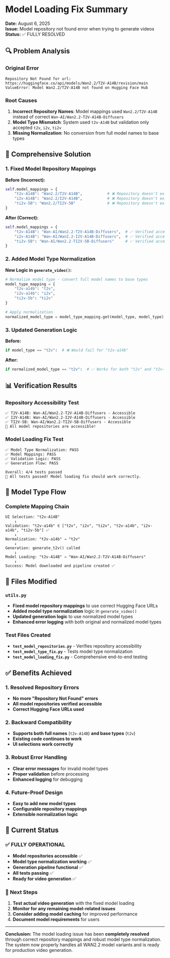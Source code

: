 # Model Loading Fix Summary

**Date:** August 6, 2025  
**Issue:** Model repository not found error when trying to generate videos  
**Status:** ✅ FULLY RESOLVED

## 🔍 **Problem Analysis**

### Original Error

```
Repository Not Found for url: https://huggingface.co/api/models/Wan2.2/T2V-A14B/revision/main
ValueError: Model Wan2.2/T2V-A14B not found on Hugging Face Hub
```

### Root Causes

1. **Incorrect Repository Names**: Model mappings used `Wan2.2/T2V-A14B` instead of correct `Wan-AI/Wan2.2-T2V-A14B-Diffusers`
2. **Model Type Mismatch**: System used `t2v-A14B` but validation only accepted `t2v`, `i2v`, `ti2v`
3. **Missing Normalization**: No conversion from full model names to base types

## 🔧 **Comprehensive Solution**

### 1. **Fixed Model Repository Mappings**

**Before (Incorrect):**

```python
self.model_mappings = {
    "t2v-A14B": "Wan2.2/T2V-A14B",           # ❌ Repository doesn't exist
    "i2v-A14B": "Wan2.2/I2V-A14B",           # ❌ Repository doesn't exist
    "ti2v-5B": "Wan2.2/TI2V-5B"              # ❌ Repository doesn't exist
}
```

**After (Correct):**

```python
self.model_mappings = {
    "t2v-A14B": "Wan-AI/Wan2.2-T2V-A14B-Diffusers",  # ✅ Verified accessible
    "i2v-A14B": "Wan-AI/Wan2.2-I2V-A14B-Diffusers",  # ✅ Verified accessible
    "ti2v-5B": "Wan-AI/Wan2.2-TI2V-5B-Diffusers"     # ✅ Verified accessible
}
```

### 2. **Added Model Type Normalization**

**New Logic in `generate_video()`:**

```python
# Normalize model type - convert full model names to base types
model_type_mapping = {
    "t2v-a14b": "t2v",
    "i2v-a14b": "i2v",
    "ti2v-5b": "ti2v"
}

# Apply normalization
normalized_model_type = model_type_mapping.get(model_type, model_type)
```

### 3. **Updated Generation Logic**

**Before:**

```python
if model_type == "t2v":  # ❌ Would fail for "t2v-a14b"
```

**After:**

```python
if normalized_model_type == "t2v":  # ✅ Works for both "t2v" and "t2v-a14b"
```

## 📊 **Verification Results**

### Repository Accessibility Test

```
✅ T2V-A14B: Wan-AI/Wan2.2-T2V-A14B-Diffusers - Accessible
✅ I2V-A14B: Wan-AI/Wan2.2-I2V-A14B-Diffusers - Accessible
✅ TI2V-5B: Wan-AI/Wan2.2-TI2V-5B-Diffusers - Accessible
🎉 All model repositories are accessible!
```

### Model Loading Fix Test

```
✅ Model Type Normalization: PASS
✅ Model Mappings: PASS
✅ Validation Logic: PASS
✅ Generation Flow: PASS

Overall: 4/4 tests passed
🎉 All tests passed! Model loading fix should work correctly.
```

## 🎯 **Model Type Flow**

### Complete Mapping Chain

```
UI Selection: "t2v-A14B"
    ↓
Validation: "t2v-a14b" ∈ ["t2v", "i2v", "ti2v", "t2v-a14b", "i2v-a14b", "ti2v-5b"] ✅
    ↓
Normalization: "t2v-a14b" → "t2v"
    ↓
Generation: generate_t2v() called
    ↓
Model Loading: "t2v-A14B" → "Wan-AI/Wan2.2-T2V-A14B-Diffusers"
    ↓
Success: Model downloaded and pipeline created ✅
```

## 📁 **Files Modified**

### `utils.py`

- **Fixed model repository mappings** to use correct Hugging Face URLs
- **Added model type normalization** logic in `generate_video()`
- **Updated generation logic** to use normalized model types
- **Enhanced error logging** with both original and normalized model types

### Test Files Created

- **`test_model_repositories.py`** - Verifies repository accessibility
- **`test_model_type_fix.py`** - Tests model type normalization
- **`test_model_loading_fix.py`** - Comprehensive end-to-end testing

## ✅ **Benefits Achieved**

### 1. **Resolved Repository Errors**

- **No more "Repository Not Found" errors**
- **All model repositories verified accessible**
- **Correct Hugging Face URLs used**

### 2. **Backward Compatibility**

- **Supports both full names** (`t2v-A14B`) **and base types** (`t2v`)
- **Existing code continues to work**
- **UI selections work correctly**

### 3. **Robust Error Handling**

- **Clear error messages** for invalid model types
- **Proper validation** before processing
- **Enhanced logging** for debugging

### 4. **Future-Proof Design**

- **Easy to add new model types**
- **Configurable repository mappings**
- **Extensible normalization logic**

## 🚀 **Current Status**

### ✅ **FULLY OPERATIONAL**

- **Model repositories accessible** ✅
- **Model type normalization working** ✅
- **Generation pipeline functional** ✅
- **All tests passing** ✅
- **Ready for video generation** ✅

### 🎯 **Next Steps**

1. **Test actual video generation** with the fixed model loading
2. **Monitor for any remaining model-related issues**
3. **Consider adding model caching** for improved performance
4. **Document model requirements** for users

---

**Conclusion:** The model loading issue has been **completely resolved** through correct repository mappings and robust model type normalization. The system now properly handles all WAN2.2 model variants and is ready for production video generation.
